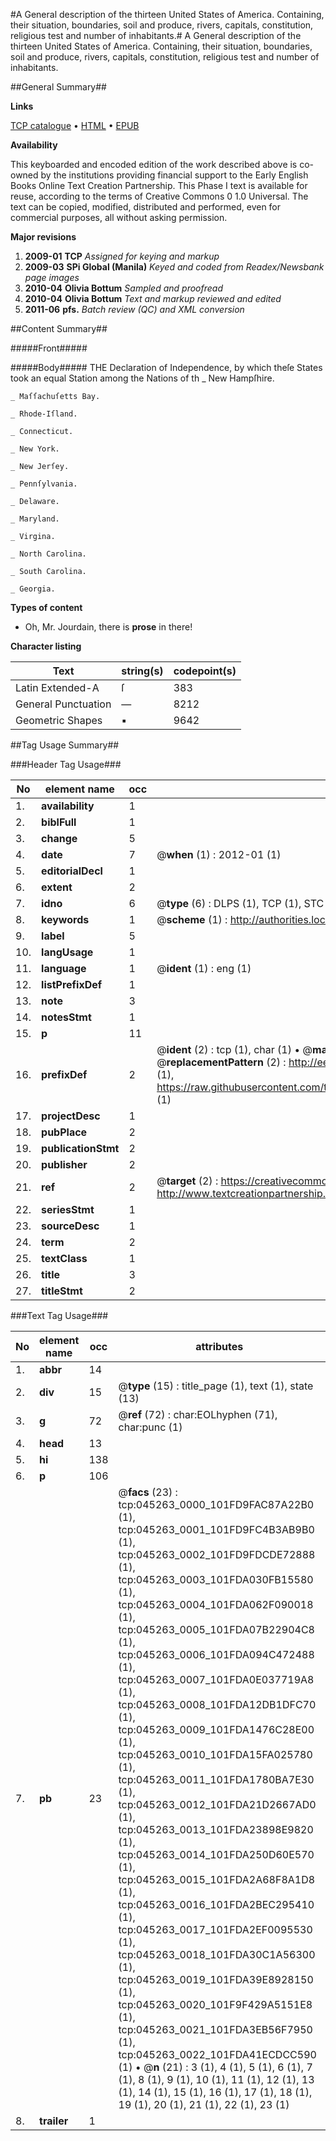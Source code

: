 #A General description of the thirteen United States of America. Containing, their situation, boundaries, soil and produce, rivers, capitals, constitution, religious test and number of inhabitants.#
A General description of the thirteen United States of America. Containing, their situation, boundaries, soil and produce, rivers, capitals, constitution, religious test and number of inhabitants.

##General Summary##

**Links**

[TCP catalogue](http://www.ota.ox.ac.uk/tcp/)  • 
[HTML](http://tei.it.ox.ac.uk/tcp/Texts-HTML/free/N34/N34584.html)  • 
[EPUB](http://tei.it.ox.ac.uk/tcp/Texts-EPUB/free/N34/N34584.epub)

**Availability**

This keyboarded and encoded edition of the
	       work described above is co-owned by the institutions
	       providing financial support to the Early English Books
	       Online Text Creation Partnership. This Phase I text is
	       available for reuse, according to the terms of Creative
	       Commons 0 1.0 Universal. The text can be copied,
	       modified, distributed and performed, even for
	       commercial purposes, all without asking permission.

**Major revisions**

1. __2009-01__ __TCP__ *Assigned for keying and markup*
1. __2009-03__ __SPi Global (Manila)__ *Keyed and coded from Readex/Newsbank page images*
1. __2010-04__ __Olivia Bottum__ *Sampled and proofread*
1. __2010-04__ __Olivia Bottum__ *Text and markup reviewed and edited*
1. __2011-06__ __pfs.__ *Batch review (QC) and XML conversion*

##Content Summary##

#####Front#####

#####Body#####
THE Declaration of Independence, by which theſe States took an equal Station among the Nations of th
    _ New Hampſhire.

    _ Maſſachuſetts Bay.

    _ Rhode-Iſland.

    _ Connecticut.

    _ New York.

    _ New Jerſey.

    _ Pennſylvania.

    _ Delaware.

    _ Maryland.

    _ Virgina.

    _ North Carolina.

    _ South Carolina.

    _ Georgia.

**Types of content**

  * Oh, Mr. Jourdain, there is **prose** in there!

**Character listing**


|Text|string(s)|codepoint(s)|
|---|---|---|
|Latin Extended-A|ſ|383|
|General Punctuation|—|8212|
|Geometric Shapes|▪|9642|

##Tag Usage Summary##

###Header Tag Usage###

|No|element name|occ|attributes|
|---|---|---|---|
|1.|__availability__|1||
|2.|__biblFull__|1||
|3.|__change__|5||
|4.|__date__|7| @__when__ (1) : 2012-01 (1)|
|5.|__editorialDecl__|1||
|6.|__extent__|2||
|7.|__idno__|6| @__type__ (6) : DLPS (1), TCP (1), STC (1), NOTIS (1), IMAGE-SET (1), EVANS-CITATION (1)|
|8.|__keywords__|1| @__scheme__ (1) : http://authorities.loc.gov/ (1)|
|9.|__label__|5||
|10.|__langUsage__|1||
|11.|__language__|1| @__ident__ (1) : eng (1)|
|12.|__listPrefixDef__|1||
|13.|__note__|3||
|14.|__notesStmt__|1||
|15.|__p__|11||
|16.|__prefixDef__|2| @__ident__ (2) : tcp (1), char (1)  •  @__matchPattern__ (2) : ([0-9\-]+):([0-9IVX]+) (1), (.+) (1)  •  @__replacementPattern__ (2) : http://eebo.chadwyck.com/downloadtiff?vid=$1&page=$2 (1), https://raw.githubusercontent.com/textcreationpartnership/Texts/master/tcpchars.xml#$1 (1)|
|17.|__projectDesc__|1||
|18.|__pubPlace__|2||
|19.|__publicationStmt__|2||
|20.|__publisher__|2||
|21.|__ref__|2| @__target__ (2) : https://creativecommons.org/publicdomain/zero/1.0/ (1), http://www.textcreationpartnership.org/docs/. (1)|
|22.|__seriesStmt__|1||
|23.|__sourceDesc__|1||
|24.|__term__|2||
|25.|__textClass__|1||
|26.|__title__|3||
|27.|__titleStmt__|2||


###Text Tag Usage###

|No|element name|occ|attributes|
|---|---|---|---|
|1.|__abbr__|14||
|2.|__div__|15| @__type__ (15) : title_page (1), text (1), state (13)|
|3.|__g__|72| @__ref__ (72) : char:EOLhyphen (71), char:punc (1)|
|4.|__head__|13||
|5.|__hi__|138||
|6.|__p__|106||
|7.|__pb__|23| @__facs__ (23) : tcp:045263_0000_101FD9FAC87A22B0 (1), tcp:045263_0001_101FD9FC4B3AB9B0 (1), tcp:045263_0002_101FD9FDCDE72888 (1), tcp:045263_0003_101FDA030FB15580 (1), tcp:045263_0004_101FDA062F090018 (1), tcp:045263_0005_101FDA07B22904C8 (1), tcp:045263_0006_101FDA094C472488 (1), tcp:045263_0007_101FDA0E037719A8 (1), tcp:045263_0008_101FDA12DB1DFC70 (1), tcp:045263_0009_101FDA1476C28E00 (1), tcp:045263_0010_101FDA15FA025780 (1), tcp:045263_0011_101FDA1780BA7E30 (1), tcp:045263_0012_101FDA21D2667AD0 (1), tcp:045263_0013_101FDA23898E9820 (1), tcp:045263_0014_101FDA250D60E570 (1), tcp:045263_0015_101FDA2A68F8A1D8 (1), tcp:045263_0016_101FDA2BEC295410 (1), tcp:045263_0017_101FDA2EF0095530 (1), tcp:045263_0018_101FDA30C1A56300 (1), tcp:045263_0019_101FDA39E8928150 (1), tcp:045263_0020_101F9F429A5151E8 (1), tcp:045263_0021_101FDA3EB56F7950 (1), tcp:045263_0022_101FDA41ECDCC590 (1)  •  @__n__ (21) : 3 (1), 4 (1), 5 (1), 6 (1), 7 (1), 8 (1), 9 (1), 10 (1), 11 (1), 12 (1), 13 (1), 14 (1), 15 (1), 16 (1), 17 (1), 18 (1), 19 (1), 20 (1), 21 (1), 22 (1), 23 (1)|
|8.|__trailer__|1||
